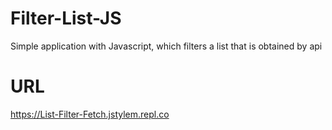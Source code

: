 # Filter-List-JS
Simple application with Javascript, which filters a list that is obtained by api

# URL
https://List-Filter-Fetch.jstylem.repl.co

